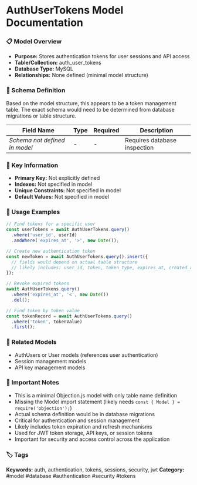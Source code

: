 # AuthUserTokens Model Documentation

### 📋 Model Overview
- **Purpose:** Stores authentication tokens for user sessions and API access
- **Table/Collection:** auth_user_tokens
- **Database Type:** MySQL
- **Relationships:** None defined (minimal model structure)

### 🔧 Schema Definition
Based on the model structure, this appears to be a token management table. The exact schema would need to be determined from database migrations or table structure.

| **Field Name** | **Type** | **Required** | **Description** |
|----------------|----------|--------------|-----------------|
| *Schema not defined in model* | - | - | Requires database inspection |

### 🔑 Key Information
- **Primary Key:** Not explicitly defined
- **Indexes:** Not specified in model
- **Unique Constraints:** Not specified in model
- **Default Values:** Not specified in model

### 📝 Usage Examples
```javascript
// Find tokens for a specific user
const userTokens = await AuthUserTokens.query()
  .where('user_id', userId)
  .andWhere('expires_at', '>', new Date());

// Create new authentication token
const newToken = await AuthUserTokens.query().insert({
  // fields would depend on actual table structure
  // likely includes: user_id, token, token_type, expires_at, created_at
});

// Revoke expired tokens
await AuthUserTokens.query()
  .where('expires_at', '<', new Date())
  .del();

// Find token by token value
const tokenRecord = await AuthUserTokens.query()
  .where('token', tokenValue)
  .first();
```

### 🔗 Related Models
- AuthUsers or User models (references user authentication)
- Session management models
- API key management models

### 📌 Important Notes
- This is a minimal Objection.js model with only table name definition
- Missing the Model import statement (likely needs `const { Model } = require('objection');`)
- Actual schema definition would be in database migrations
- Critical for authentication and session management
- Likely includes token expiration and refresh mechanisms
- Used for JWT token storage, API keys, or session tokens
- Important for security and access control across the application

### 🏷️ Tags
**Keywords:** auth, authentication, tokens, sessions, security, jwt
**Category:** #model #database #authentication #security #tokens